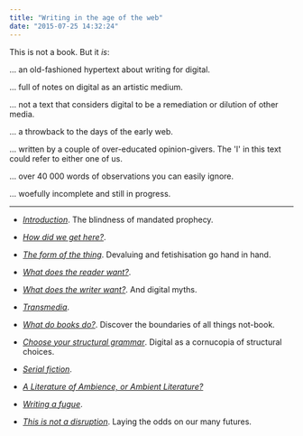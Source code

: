 ```yaml
---
title: "Writing in the age of the web"
date: "2015-07-25 14:32:24"
---
```


This is not a book. But it *is*:

… an old-fashioned hypertext about writing for digital.

… full of notes on digital as an artistic medium.

… not a text that considers digital to be a remediation or dilution of other media.

… a throwback to the days of the early web.

… written by a couple of over-educated opinion-givers. The 'I' in this text could refer to either one of us.

… over 40 000 words of observations you can easily ignore.

… woefully incomplete and still in progress.

***

- *[Introduction](/Introduction.html)*. The blindness of mandated prophecy.

- *[How did we get here?](/How_did_we_get_here.html)*.

- *[The form of the thing](/The_Form_of_the_Thing.html)*. Devaluing and fetishisation go hand in hand.

- *[What does the reader want?](/What_does_the_reader_want.html)*.

- *[What does the writer want?](/What_does_the_writer_want.html)*. And digital myths.

- *[Transmedia](/Transmedia.html)*.

- *[What do books do?](/What_do_books_do.html)*. Discover the boundaries of all things not-book.

- *[Choose your structural grammar](/Choose_your_structural_grammar.html)*. Digital as a cornucopia of structural choices.

- *[Serial fiction](/Serial_fiction.html)*.

- *[A Literature of Ambience, or Ambient Literature?](/Ambience.html)*

- *[Writing a fugue](/Writing_a_fugue.html)*.

- *[This is not a disruption](/This_is_not_a_disruption.html)*. Laying the odds on our many futures.
